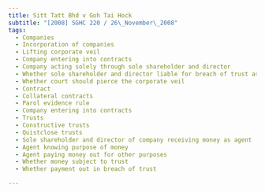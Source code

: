 ```yaml
---
title: Sitt Tatt Bhd v Goh Tai Hock 
subtitle: "[2008] SGHC 220 / 26\_November\_2008"
tags:
  - Companies
  - Incorporation of companies
  - Lifting corporate veil
  - Company entering into contracts
  - Company acting solely through sole shareholder and director
  - Whether sole shareholder and director liable for breach of trust as alter ego of company
  - Whether court should pierce the corporate veil
  - Contract
  - Collateral contracts
  - Parol evidence rule
  - Company entering into contracts
  - Trusts
  - Constructive trusts
  - Quistclose trusts
  - Sole shareholder and director of company receiving money as agent
  - Agent knowing purpose of money
  - Agent paying money out for other purposes
  - Whether money subject to trust
  - Whether payment out in breach of trust

---
```


